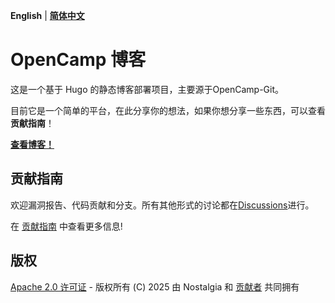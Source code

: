 **English** | **[简体中文](README-cn.md)** 

# OpenCamp 博客

这是一个基于 Hugo 的静态博客部署项目，主要源于OpenCamp-Git。

目前它是一个简单的平台，在此分享你的想法，如果你想分享一些东西，可以查看**贡献指南**！

[**查看博客！**](https://lvyuemeng.github.io/opencamp-blog )

## 贡献指南

欢迎漏洞报告、代码贡献和分支。所有其他形式的讨论都在[Discussions](https://github.com/lvyuemeng/Nexus-Blog/discussions)进行。

在 [贡献指南](./CONTRIBUTION.md) 中查看更多信息!

## 版权
[Apache 2.0 许可证](./LICENSE) - 版权所有 (C) 2025 由 Nostalgia 和 [贡献者](https://github.com/lvyuemeng/Nexus-Blog/graphs/contributors ) 共同拥有